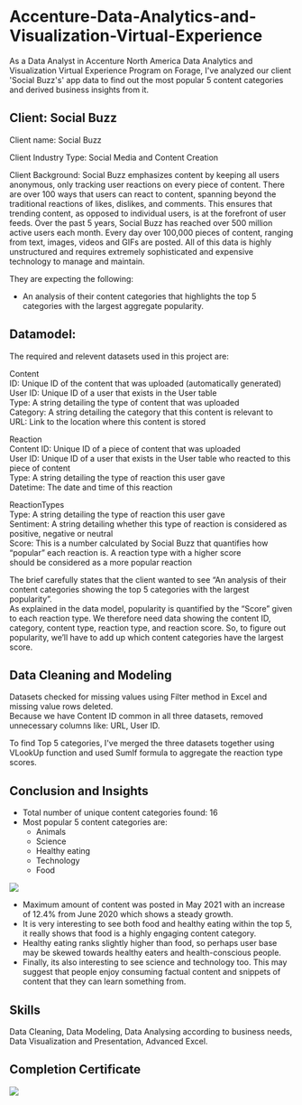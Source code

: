# Accenture-Data-Analytics-and-Visualization-Virtual-Experience
As a Data Analyst in Accenture North America Data Analytics and Visualization Virtual Experience Program on Forage, I've analyzed our client 'Social Buzz's' app data to find out the most popular 5 content categories and derived business insights from it.

## Client: Social Buzz
Client name: Social Buzz

Client Industry Type: Social Media and Content Creation

Client Background: Social Buzz emphasizes content by keeping all users anonymous, only tracking user reactions on every piece of content. 
There are over 100 ways that users can react to content, spanning beyond the traditional reactions of likes, dislikes, and comments. 
This ensures that trending content, as opposed to individual users, is at the forefront of user feeds. 
Over the past 5 years, Social Buzz has reached over 500 million active users each month.
Every day over 100,000 pieces of content, ranging from text, images, videos and GIFs are posted. All of this data is highly unstructured and 
requires extremely sophisticated and expensive technology to manage and maintain.

They are expecting the following: 
- An analysis of their content categories that highlights the top 5 categories with the largest aggregate popularity.

## Datamodel:
The required and relevent datasets used in this project are:

Content  
ID: Unique ID of the content that was uploaded (automatically generated)  
User ID: Unique ID of a user that exists in the User table  
Type: A string detailing the type of content that was uploaded  
Category: A string detailing the category that this content is relevant to  
URL: Link to the location where this content is stored  

Reaction  
Content ID: Unique ID of a piece of content that was uploaded  
User ID: Unique ID of a user that exists in the User table who reacted to this piece of content  
Type: A string detailing the type of reaction this user gave  
Datetime: The date and time of this reaction  

ReactionTypes  
Type: A string detailing the type of reaction this user gave  
Sentiment: A string detailing whether this type of reaction is considered as positive, negative or neutral  
Score: This is a number calculated by Social Buzz that quantifies how “popular” each reaction is. A reaction type with a higher score  
should be considered as a more popular reaction

The brief carefully states that the client wanted to see “An analysis of their content categories showing the top 5 categories with the largest popularity”.  
As explained in the data model, popularity is quantified by the “Score” given to each reaction type.
We therefore need data showing the content ID, category, content type, reaction type, and reaction score.
So, to figure out popularity, we’ll have to add up which content categories have the largest score.

## Data Cleaning and Modeling

Datasets checked for missing values using Filter method in Excel and missing value rows deleted.  
Because we have Content ID common in all three datasets, removed unnecessary columns like: URL, User ID.  

To find Top 5 categories, I've merged the three datasets together using VLookUp function and used SumIf formula to aggregate the reaction type scores.  

## Conclusion and Insights

- Total number of unique content categories found: 16
- Most popular 5 content categories are:
  - Animals
  - Science 
  - Healthy eating
  - Technology 
  - Food   
  
![](https://user-images.githubusercontent.com/102014569/225896035-f44e8348-852f-43dc-a681-056f1bbbe23f.png)

- Maximum amount of content was posted in May 2021 with an increase of 12.4% from June 2020 which shows a steady growth.
- It is very interesting to see both food and healthy eating within the top 5, it really shows that food is a highly engaging content category. 
- Healthy eating ranks slightly higher than food, so perhaps user base may be skewed towards healthy eaters and health-conscious people.
- Finally, its also interesting to see science and technology too. This may suggest that people enjoy consuming factual content and snippets of content that they 
can learn something from.

## Skills 
Data Cleaning, Data Modeling, Data Analysing according to business needs, Data Visualization and Presentation, Advanced Excel.

## Completion Certificate

![](https://user-images.githubusercontent.com/102014569/225937691-cdca24fa-72f4-4480-bc5c-48590430a45c.png)

